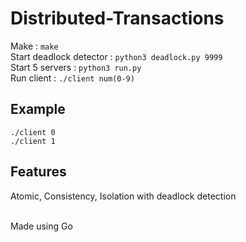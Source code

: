 # Distributed-Transactions

Make : ```make```<br />
Start deadlock detector : ```python3 deadlock.py 9999```<br />
Start 5 servers : ```python3 run.py```<br />
Run client : ```./client num(0-9)```<br />

## Example <br />
```./client 0```<br />
```./client 1```<br />

## Features <br />
Atomic, Consistency, Isolation with deadlock detection <br/>

<br />
Made using Go 

